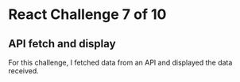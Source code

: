 # React Challenge 7 of 10
## API fetch and display
For this challenge, I fetched data from an API and displayed the data received.